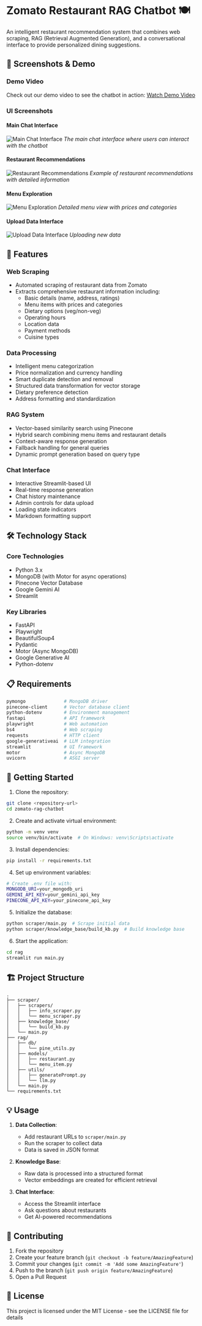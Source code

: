 # Zomato Restaurant RAG Chatbot 🍽️

An intelligent restaurant recommendation system that combines web scraping, RAG (Retrieval Augmented Generation), and a conversational interface to provide personalized dining suggestions.

## 📸 Screenshots & Demo

### Demo Video
Check out our demo video to see the chatbot in action:
[Watch Demo Video](https://youtu.be/your-video-link)

### UI Screenshots

#### Main Chat Interface
![Main Chat Interface](screenshots/main-chat.png)
*The main chat interface where users can interact with the chatbot*

#### Restaurant Recommendations
![Restaurant Recommendations](screenshots/recommendations.png)
*Example of restaurant recommendations with detailed information*

#### Menu Exploration
![Menu Exploration](screenshots/menu-view.png)
*Detailed menu view with prices and categories*

#### Upload Data Interface
![Upload Data Interface](screenshots/upload-data.png)
*Uploading new data*

## 🌟 Features

### Web Scraping
- Automated scraping of restaurant data from Zomato
- Extracts comprehensive restaurant information including:
  - Basic details (name, address, ratings)
  - Menu items with prices and categories
  - Dietary options (veg/non-veg)
  - Operating hours
  - Location data
  - Payment methods
  - Cuisine types

### Data Processing
- Intelligent menu categorization
- Price normalization and currency handling
- Smart duplicate detection and removal
- Structured data transformation for vector storage
- Dietary preference detection
- Address formatting and standardization

### RAG System
- Vector-based similarity search using Pinecone
- Hybrid search combining menu items and restaurant details
- Context-aware response generation
- Fallback handling for general queries
- Dynamic prompt generation based on query type

### Chat Interface
- Interactive Streamlit-based UI
- Real-time response generation
- Chat history maintenance
- Admin controls for data upload
- Loading state indicators
- Markdown formatting support

## 🛠️ Technology Stack

### Core Technologies
- Python 3.x
- MongoDB (with Motor for async operations)
- Pinecone Vector Database
- Google Gemini AI
- Streamlit

### Key Libraries
- FastAPI
- Playwright
- BeautifulSoup4
- Pydantic
- Motor (Async MongoDB)
- Google Generative AI
- Python-dotenv

## 📋 Requirements

```bash
pymongo              # MongoDB driver
pinecone-client      # Vector database client
python-dotenv        # Environment management
fastapi              # API framework
playwright           # Web automation
bs4                  # Web scraping
requests             # HTTP client
google-generativeai  # LLM integration
streamlit            # UI framework
motor                # Async MongoDB
uvicorn              # ASGI server
```

## 🚀 Getting Started

1. Clone the repository:
```bash
git clone <repository-url>
cd zomato-rag-chatbot
```

2. Create and activate virtual environment:
```bash
python -m venv venv
source venv/bin/activate  # On Windows: venv\Scripts\activate
```

3. Install dependencies:
```bash
pip install -r requirements.txt
```

4. Set up environment variables:
```bash
# Create .env file with:
MONGODB_URI=your_mongodb_uri
GEMINI_API_KEY=your_gemini_api_key
PINECONE_API_KEY=your_pinecone_api_key
```

5. Initialize the database:
```bash
python scraper/main.py  # Scrape initial data
python scraper/knowledge_base/build_kb.py  # Build knowledge base
```

6. Start the application:
```bash
cd rag
streamlit run main.py
```

## 🏗️ Project Structure

```
.
├── scraper/
│   ├── scrapers/
│   │   ├── info_scraper.py
│   │   └── menu_scraper.py
│   ├── knowledge_base/
│   │   └── build_kb.py
│   └── main.py
├── rag/
│   ├── db/
│   │   └── pine_utils.py
│   ├── models/
│   │   ├── restaurant.py
│   │   └── menu_item.py
│   ├── utils/
│   │   ├── generatePrompt.py
│   │   └── llm.py
│   └── main.py
└── requirements.txt
```

## 💡 Usage

1. **Data Collection**:
   - Add restaurant URLs to `scraper/main.py`
   - Run the scraper to collect data
   - Data is saved in JSON format

2. **Knowledge Base**:
   - Raw data is processed into a structured format
   - Vector embeddings are created for efficient retrieval

3. **Chat Interface**:
   - Access the Streamlit interface
   - Ask questions about restaurants
   - Get AI-powered recommendations

## 🤝 Contributing

1. Fork the repository
2. Create your feature branch (`git checkout -b feature/AmazingFeature`)
3. Commit your changes (`git commit -m 'Add some AmazingFeature'`)
4. Push to the branch (`git push origin feature/AmazingFeature`)
5. Open a Pull Request

## 📝 License

This project is licensed under the MIT License - see the LICENSE file for details